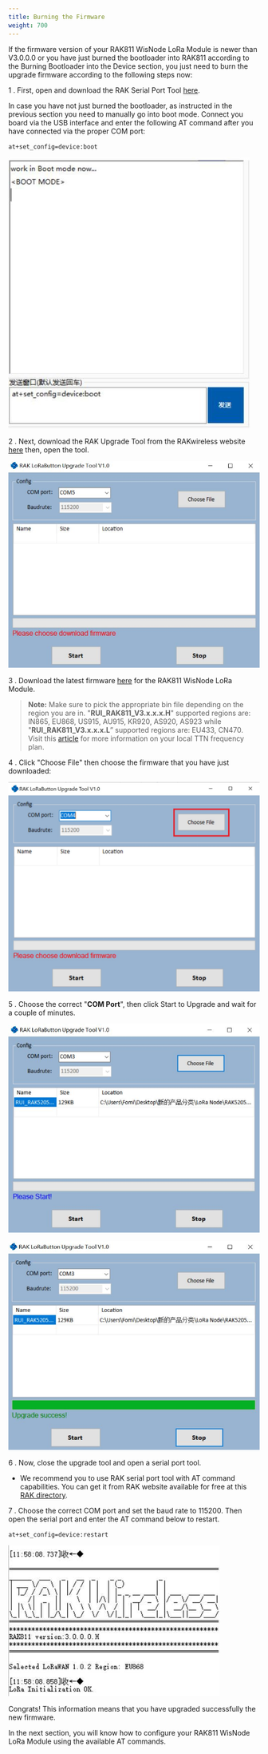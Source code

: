 ```yaml
---
title: Burning the Firmware
weight: 700
---
```


If the firmware version of your RAK811 WisNode LoRa Module is newer than V3.0.0.0 or you have just burned the bootloader into RAK811 according to the Burning Bootloader into the Device section, you just need to burn the upgrade firmware according to the following steps now:

1 . First, open and download the RAK Serial Port Tool [here](https://downloads.rakwireless.com/en/LoRa/RAK811/Tools/RAK_SERIAL_PORT_TOOL_V1.2.1.zip). 

In case you have not just burned the bootloader, as instructed in the previous section you need to manually go into boot mode. Connect you board via the USB interface and enter the following AT command after you have connected via the proper COM port:
```
at+set_config=device:boot
```

![Figure 1: Entering Boot Mode](../images/turning_bootmod.jpg)

2 . Next, download the RAK Upgrade Tool from the RAKwireless website [here](https://downloads.rakwireless.com/en/LoRa/RAK612-LoRaButton/Tools/RAK%20LoRaButton%20Upgrade%20Tool%20V1.0.zip) then, open the tool.

![Figure 2: RAK Upgrade Tool](../images/rak_upgrade.jpg)

3 . Download the latest firmware [here](https://downloads.rakwireless.com/en/LoRa/WisNode/Firmware/) for the RAK811 WisNode LoRa Module.

>**Note:** Make sure to pick the appropriate bin file depending on the region you are in.
"**RUI_RAK811_V3.x.x.x.H**" supported regions are: IN865, EU868, US915, AU915, KR920, AS920, AS923 while "**RUI_RAK811_V3.x.x.x.L**” supported regions are: EU433, CN470. <br/>
Visit this [article](https://www.thethingsnetwork.org/docs/lorawan/frequencies-by-country.html) for more information on your local TTN frequency plan.

4 . Click "Choose File" then choose the firmware that you have just downloaded:

![Figure 3: Choosing the Upgrade Firmware file](../images/choose_correct_firm.jpg)

5 . Choose the correct "**COM Port**", then click Start to Upgrade and wait for a couple of minutes.

![Figure 4: Start Upgrading the Firmware](../images/start_upgrade.jpg)

![Figure 5: Firmware Upgrade Finished](../images/fin_firmware_upgrade.jpg)

6 . Now, close the upgrade tool and open a serial port tool.

* We recommend you to use RAK serial port tool with AT command capabilities. You can get it from RAK website available for free at this [RAK directory](http://docs.rakwireless.com/en/LoRa/RAK811/Tools/RAK_SERIAL_PORT_TOOL_V1.%202.1.zip).

7 . Choose the correct COM port and set the baud rate to 115200. Then open the serial port and enter the AT command below to restart.
```
at+set_config=device:restart
```

![Figure 6: Restarting your Firmware](../images/restart_firmware.jpg)

Congrats! This information means that you have upgraded successfully the new firmware.

In the next section, you will know how to configure your RAK811 WisNode LoRa Module using the available AT commands.
